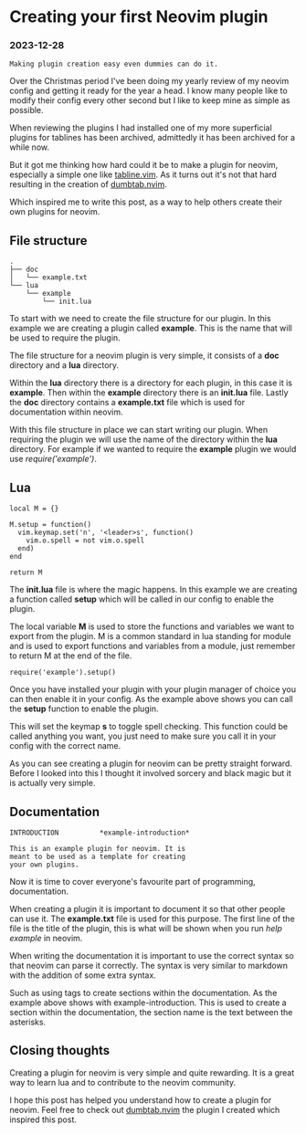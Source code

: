 # Creating your first Neovim plugin

### 2023-12-28

```
Making plugin creation easy even dummies can do it.
```

Over the Christmas period I've been doing my yearly review of my neovim config
and getting it ready for the year a head. I know many people like to modify
their config every other second but I like to keep mine as simple as possible.

When reviewing the plugins I had installed one of my more superficial plugins
for tablines has been archived, admittedly it has been archived for a while now.

But it got me thinking how hard could it be to make a plugin for neovim, 
especially a simple one like 
[tabline.vim](https://github.com/mkitt/tabline.vim).
As it turns out it's not that hard resulting in the creation of
[dumbtab.nvim](https://github.com/nathanberry97/dumbtab.nvim).

Which inspired me to write this post, as a way to help others create their own
plugins for neovim.

## File structure

```
.
├── doc
│   └── example.txt
└── lua
    └── example
        └── init.lua
```

To start with we need to create the file structure for our plugin. In this
example we are creating a plugin called **example**. This is the name that
will be used to require the plugin.

The file structure for a neovim plugin is very simple, it consists of a **doc**
directory and a **lua** directory.

Within the **lua** directory there is a directory for each plugin, in this case
it is **example**. Then within the **example** directory there is an
**init.lua** file.
Lastly the **doc** directory contains a **example.txt** file which is used for
documentation within neovim.

With this file structure in place we can start writing our plugin. When requiring
the plugin we will use the name of the directory within the **lua** directory.
For example if we wanted to require the **example** plugin we would use
*require('example')*.

## Lua

```
local M = {}

M.setup = function()
  vim.keymap.set('n', '<leader>s', function() 
    vim.o.spell = not vim.o.spell
  end)
end

return M
```

The **init.lua** file is where the magic happens. In this example we are
creating a function called **setup** which will be called in our config to
enable the plugin.

The local variable **M** is used to store the functions and variables we want
to export from the plugin. M is a common standard in lua standing for module
and is used to export functions and variables from a module, just remember to
return M at the end of the file.

```
require('example').setup()
```

Once you have installed your plugin with your plugin manager of choice you can
then enable it in your config. As the example above shows you can call the
**setup** function to enable the plugin.

This will set the keymap **<leader>s** to toggle spell checking. This function
could be called anything you want, you just need to make sure you call it in
your config with the correct name.

As you can see creating a plugin for neovim can be pretty straight forward.
Before I looked into this I thought it involved sorcery and black magic but it
is actually very simple.

## Documentation

```
INTRODUCTION          *example-introduction*

This is an example plugin for neovim. It is
meant to be used as a template for creating
your own plugins.
```

Now it is time to cover everyone's favourite part of programming, documentation.

When creating a plugin it is important to document it so that other people can
use it. The **example.txt** file is used for this purpose. The first line of
the file is the title of the plugin, this is what will be shown when you run
*help example* in neovim.

When writing the documentation it is important to use the correct syntax so
that neovim can parse it correctly. The syntax is very similar to markdown
with the addition of some extra syntax.

Such as using tags to create sections within the documentation. As the example
above shows with example-introduction. This is used to create a section within
the documentation, the section name is the text between the asterisks.

## Closing thoughts

Creating a plugin for neovim is very simple and quite rewarding. It is a great
way to learn lua and to contribute to the neovim community.

I hope this post has helped you understand how to create a plugin for neovim.
Feel free to check out
[dumbtab.nvim](https://github.com/nathanberry97/dumbtab.nvim)
the plugin I created which inspired this post. 
